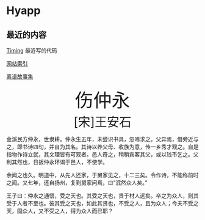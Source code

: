 <script type="text/javascript" async src="https://cdn.mathjax.org/mathjax/latest/MathJax.js?config=TeX-MML-AM_CHTML"> </script>

# Hyapp

## 最近的内容

[Timing](https://github.com/Hyapp/Timing) 最近写的代码

[网站索引](webIndex.md)

[离谱故事集](someTale.md)


<center><font size=8>伤仲永</font></center>

<center><font size=6>[宋]王安石</font></center>

金溪民方仲永，世隶耕。仲永生五年，未尝识书具，忽啼求之。父异焉，借旁近与之，即书诗四句，并自为其名。其诗以养父母、收族为意，传一乡秀才观之。自是指物作诗立就，其文理皆有可观者。邑人奇之，稍稍宾客其父，或以钱币乞之。父利其然也，日扳仲永环谒于邑人，不使学。

余闻之也久。明道中，从先人还家，于舅家见之，十二三矣。令作诗，不能称前时之闻。又七年，还自扬州，复到舅家问焉，曰“泯然众人矣。”

王子曰：仲永之通悟，受之天也。其受之天也，贤于材人远矣。卒之为众人，则其受于人者不至也。彼其受之天也，如此其贤也，不受之人，且为众人；今夫不受之天，固众人，又不受之人，得为众人而已耶？